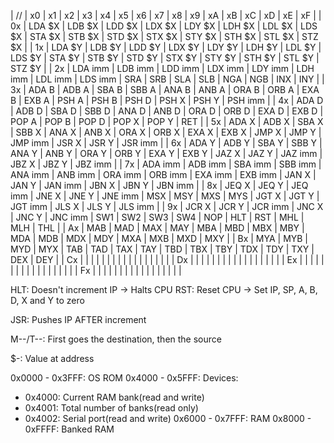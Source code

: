 |    //    |    x0    |    x1    |    x2    |    x3    |    x4    |    x5    |    x6    |    x7    |    x8    |    x9    |    xA    |    xB    |    xC    |    xD    |    xE    |    xF    |
|    0x    | LDA $X   | LDB $X   | LDD $X   | LDX $X   | LDY $X   | LDH $X   | LDL $X   | LDS $X   | STA $X   | STB $X   | STD $X   | STX $X   | STY $X   | STH $X   | STL $X   | STZ $X   |
|    1x    | LDA $Y   | LDB $Y   | LDD $Y   | LDX $Y   | LDY $Y   | LDH $Y   | LDL $Y   | LDS $Y   | STA $Y   | STB $Y   | STD $Y   | STX $Y   | STY $Y   | STH $Y   | STL $Y   | STZ $Y   |
|    2x    | LDA imm  | LDB imm  | LDD imm  | LDX imm  | LDY imm  | LDH imm  | LDL imm  | LDS imm  | SRA      | SRB      | SLA      | SLB      | NGA      | NGB      | INX      | INY      |
|    3x    | ADA B    | ADB A    | SBA B    | SBB A    | ANA B    | ANB A    | ORA B    | ORB A    | EXA B    | EXB A    | PSH A    | PSH B    | PSH D    | PSH X    | PSH Y    | PSH imm  |
|    4x    | ADA D    | ADB D    | SBA D    | SBB D    | ANA D    | ANB D    | ORA D    | ORB D    | EXA D    | EXB D    | POP A    | POP B    | POP D    | POP X    | POP Y    | RET      |
|    5x    | ADA X    | ADB X    | SBA X    | SBB X    | ANA X    | ANB X    | ORA X    | ORB X    | EXA X    | EXB X    | JMP X    | JMP Y    | JMP imm  | JSR X    | JSR Y    | JSR imm  |
|    6x    | ADA Y    | ADB Y    | SBA Y    | SBB Y    | ANA Y    | ANB Y    | ORA Y    | ORB Y    | EXA Y    | EXB Y    | JAZ X    | JAZ Y    | JAZ imm  | JBZ X    | JBZ Y    | JBZ imm  |
|    7x    | ADA imm  | ADB imm  | SBA imm  | SBB imm  | ANA imm  | ANB imm  | ORA imm  | ORB imm  | EXA imm  | EXB imm  | JAN X    | JAN Y    | JAN imm  | JBN X    | JBN Y    | JBN imm  |
|    8x    | JEQ X    | JEQ Y    | JEQ imm  | JNE X    | JNE Y    | JNE imm  | MSX      | MSY      | MXS      | MYS      | JGT X    | JGT Y    | JGT imm  | JLS X    | JLS Y    | JLS imm  |
|    9x    | JCR X    | JCR Y    | JCR imm  | JNC X    | JNC Y    | JNC imm  | SW1      | SW2      | SW3      | SW4      | NOP      | HLT      | RST      | MHL      | MLH      | THL      |
|    Ax    | MAB      | MAD      | MAX      | MAY      | MBA      | MBD      | MBX      | MBY      | MDA      | MDB      | MDX      | MDY      | MXA      | MXB      | MXD      | MXY      |
|    Bx    | MYA      | MYB      | MYD      | MYX      | TAB      | TAD      | TAX      | TAY      | TBD      | TBX      | TBY      | TDX      | TDY      | TXY      | DEX      | DEY      |
|    Cx    |          |          |          |          |          |          |          |          |          |          |          |          |          |          |          |          |
|    Dx    |          |          |          |          |          |          |          |          |          |          |          |          |          |          |          |          |
|    Ex    |          |          |          |          |          |          |          |          |          |          |          |          |          |          |          |          |
|    Fx    |          |          |          |          |          |          |          |          |          |          |          |          |          |          |          |          |

HLT: Doesn't increment IP -> Halts CPU
RST: Reset CPU -> Set IP, SP, A, B, D, X and Y to zero

JSR: Pushes IP AFTER increment

M--/T--: First goes the destination, then the source

$-: Value at address

0x0000 - 0x3FFF: OS ROM
0x4000 - 0x5FFF: Devices:
  - 0x4000: Current RAM bank(read and write)
  - 0x4001: Total number of banks(read only)
  - 0x4002: Serial port(read and write)
0x6000 - 0x7FFF: RAM
0x8000 - 0xFFFF: Banked RAM